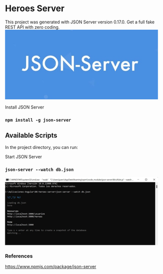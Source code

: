 # Heroes Server

This project was generated with JSON Server version 0.17.0.
Get a full fake REST API with zero coding.
![alt tag](https://github.com/juancr5/Aplicaciones-Angular/blob/main/images/06%20JSON%20Server.jpg)

Install JSON Server
### `npm install -g json-server`

## Available Scripts
In the project directory, you can run:

Start JSON Server
### `json-server --watch db.json`


![alt tag](https://github.com/juancr5/Aplicaciones-Angular/blob/main/images/06%20Open%20Server.jpg)

### References
https://www.npmjs.com/package/json-server
